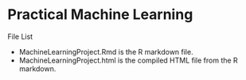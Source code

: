 # Practical Machine Learning

File List

* MachineLearningProject.Rmd is the R markdown file.   
* MachineLearningProject.html is the compiled HTML file from the R markdown. 